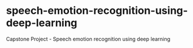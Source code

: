 # speech-emotion-recognition-using-deep-learning
Capstone Project - Speech emotion recognition using deep learning
